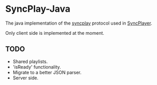 # SyncPlay-Java

The java implementation of the [syncplay](https://github.com/syncplay/syncplay) protocol used in [SyncPlayer](https://play.google.com/store/apps/details?id=io.github.powerinside.syncplay&hl=en).

Only client side is implemented at the moment.

## TODO

* Shared playlists.
* 'isReady' functionality.
* Migrate to a better JSON parser.
* Server side.

